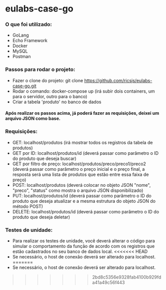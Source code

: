 # eulabs-case-go

### O que foi utilizado:
- GoLang
- Echo Framework
- Docker
- MySQL
- Postman

### Passos para rodar o projeto:
- Fazer o clone do projeto: git clone https://github.com/ricsjs/eulabs-case-go.git
- Rodar o comando: docker-compose up (irá subir dois containers, um para o servidor, outro para o banco)
- Criar a tabela 'produto' no banco de dados

#### Após realizar os passos acima, já poderá fazer as requisições, deixei um arquivo JSON como base.

### Requisições: 
- GET: localhost/produtos (irá mostrar todos os registros da tabela de produtos)
- GET por ID: localhost/produtos/id (deverá passar como parâmetro o ID do produto que deseja buscar)
- GET por filtro de preço: localhost/produtos/preco/preco1/preco2 (deverá passar como parâmetro o preço inicial e o preço final, a resposta será uma lista de produtos que estão entre essa faixa de preço)
- POST: localhost/produtos (deverá colocar no objeto JSON "nome", "preco", "status" como mostra o arquivo JSON disponibilizado)
- PUT: localhost/produtos/id (deverá passar como parâmetro o ID do produto que deseja atualizar e a mesma estrutura do objeto JSON do método POST)
- DELETE: localhost/produtos/id (deverá passar como parâmetro o ID do produto que deseja deletar)

### Testes de unidade:
- Para realizar os testes de unidade, você deverá alterar o código para simular o comportamento da função de acordo com os registros que estão cadastrados no seu banco de dados local.
<<<<<<< HEAD
- Se necessário, o host de conexão deverá ser alterado para localhost.
=======
- Se necessário, o host de conexão deverá ser alterado para localhost.
>>>>>>> 2bd8c5356e9328fab4100b929fda41a49c56f443
